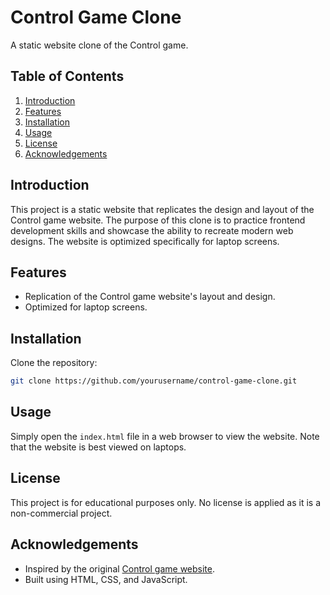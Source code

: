 # Control Game Clone

A static website clone of the Control game.

## Table of Contents
1. [Introduction](#introduction)
2. [Features](#features)
3. [Installation](#installation)
4. [Usage](#usage)
5. [License](#license)
6. [Acknowledgements](#acknowledgements)

## Introduction

This project is a static website that replicates the design and layout of the Control game website. The purpose of this clone is to practice frontend development skills and showcase the ability to recreate modern web designs. The website is optimized specifically for laptop screens.

## Features

- Replication of the Control game website's layout and design.
- Optimized for laptop screens.

## Installation

Clone the repository:
```sh
git clone https://github.com/yourusername/control-game-clone.git
```
## Usage

Simply open the `index.html` file in a web browser to view the website. Note that the website is best viewed on laptops.

## License

This project is for educational purposes only. No license is applied as it is a non-commercial project.

## Acknowledgements

- Inspired by the original [Control game website](https://www.controlgame.com).
- Built using HTML, CSS, and JavaScript.
